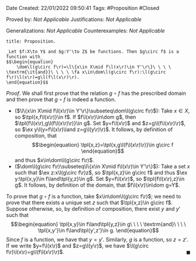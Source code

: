 <br />
<br />

Date Created: 22/01/2022 09:50:41
Tags: #Proposition #Closed 

Proved by: _Not Applicable_
Justifications: _Not Applicable_

Generalizations: _Not Applicable_
Counterexamples: _Not Applicable_

``` ad-Proposition
title: Proposition.

_Let $f:X\to Y$ and $g:Y'\to Z$ be functions. Then $g\circ f$ is a function with_
$$\begin{equation}
    \dom\l(g\circ f\r)=\l\{x\in X\mid f\l(x\r)\in Y'\r\}\ \ \ \ \textrm{\it{and}}\ \ \ \ \fa x\in\dom\l(g\circ f\r):\l(g\circ f\r)\l(x\r)=g\l(f\l(x\r)\r).
\end{equation}$$

```

_Proof_. We shall first prove that the relation $g\circ f$ has the prescribed domain and then prove that $g\circ f$ is indeed a function.
* ($\l\{x\in X\mid f\l(x\r)\in Y'\r\}\subseteq\dom\l(g\circ f\r)$): Take $x\in X$, so $\tpl{x,f\l(x\r)}\in f$. If $f\l(x\r)\in\dom g$, then $\tpl{f\l(x\r),g\l(f\l(x\r)\r)}\in g$. Set $y=f\l(x\r)$ and $z=g\l(f\l(x\r)\r)$, so $\ex y\l(y=f\l(x\r)\land z=g\l(y\r)\r)$. It follows, by definition of composition, that
$$\begin{equation}
    \tpl{x,z}=\tpl{x,g\l(f\l(x\r)\r)}\in g\circ f
\end{equation}$$
and thus $x\in\dom\l(g\circ f\r)$.
* ($\dom\l(g\circ f\r)\subseteq\l\{x\in X\mid f\l(x\r)\in Y'\r\}$): Take a set $x$ such that $\ex z:x\l(g\circ f\r)z$, so $\tpl{x,z}\in g\circ f$ and thus $\ex y:\tpl{x,y}\in f\land\tpl{y,z}\in g$. Set $y=f\l(x\r)$, so $\tpl{f\l(x\r),z}\in g$. It follows, by definition of the domain, that $f\l(x\r)\in\dom g=Y$.

To prove that $g\circ f$ is a function, take $x\in\dom\l(g\circ f\r)$; we need to prove that there exists a unique set $z$ such that $\tpl{x,z}\in g\circ f$. Suppose otherwise, so, by definition of composition, there exist $y$ and $y'$ such that
$$\begin{equation}
    \tpl{x,y}\in f\land\tpl{y,z}\in g\ \ \ \ \textrm{and}\ \ \ \ \tpl{x,y'}\in f\land\tpl{y',z'}\in g.
\end{equation}$$
Since $f$ is a function, we have that $y=y'$. Similarly, $g$ is a function, so $z=z'$. If we write $y=f\l(x\r)$ and $z=g\l(y\r)$, we have $\l(g\circ f\r)\l(x\r)=g\l(f\l(x\r)\r)$.<span style="float:right;">$\blacksquare$</span>
